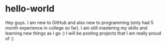# hello-world
Hey guys. I am new to GitHub and also new to programming (only had 5 month experience in college so far).
I am still mastering my skills and learning new things as I go :)
I will be posting projects that I am really proud of :)
